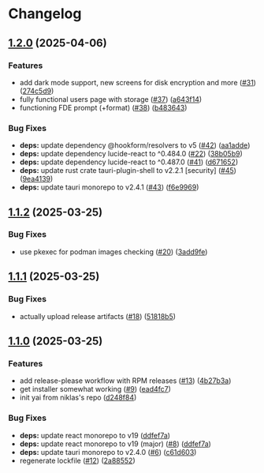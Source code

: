 # Changelog

## [1.2.0](https://github.com/ublue-os/yai/compare/v1.1.2...v1.2.0) (2025-04-06)


### Features

* add dark mode support, new screens for disk encryption and more ([#31](https://github.com/ublue-os/yai/issues/31)) ([274c5d9](https://github.com/ublue-os/yai/commit/274c5d9751b3cfcca9ee6326a696ba90340d81d2))
* fully functional users page with storage ([#37](https://github.com/ublue-os/yai/issues/37)) ([a643f14](https://github.com/ublue-os/yai/commit/a643f1493258564c2222bb2bbd85a1537392bea1))
* functioning FDE prompt (+format) ([#38](https://github.com/ublue-os/yai/issues/38)) ([b483643](https://github.com/ublue-os/yai/commit/b4836436cf9fa1e2d24065b714d67f2842798ace))


### Bug Fixes

* **deps:** update dependency @hookform/resolvers to v5 ([#42](https://github.com/ublue-os/yai/issues/42)) ([aa1adde](https://github.com/ublue-os/yai/commit/aa1adde3dfe7f9117c5fdabd1da0e56b62220304))
* **deps:** update dependency lucide-react to ^0.484.0 ([#22](https://github.com/ublue-os/yai/issues/22)) ([38b05b9](https://github.com/ublue-os/yai/commit/38b05b99f81688d7ac6f68e06330465905a9ad77))
* **deps:** update dependency lucide-react to ^0.487.0 ([#41](https://github.com/ublue-os/yai/issues/41)) ([d671652](https://github.com/ublue-os/yai/commit/d671652597fe4b649d4ba9cd4d3a79b1cbfa36a9))
* **deps:** update rust crate tauri-plugin-shell to v2.2.1 [security] ([#45](https://github.com/ublue-os/yai/issues/45)) ([9ea4139](https://github.com/ublue-os/yai/commit/9ea413926a036ffa0f34ca9749bcaf9ad9817476))
* **deps:** update tauri monorepo to v2.4.1 ([#43](https://github.com/ublue-os/yai/issues/43)) ([f6e9969](https://github.com/ublue-os/yai/commit/f6e9969a3b02d0a35595774a3fc06f8ebebf421f))

## [1.1.2](https://github.com/ublue-os/yai/compare/v1.1.1...v1.1.2) (2025-03-25)

### Bug Fixes

- use pkexec for podman images checking ([#20](https://github.com/ublue-os/yai/issues/20)) ([3add9fe](https://github.com/ublue-os/yai/commit/3add9fe896efe8ab69c3f7de56a7c8702c98477d))

## [1.1.1](https://github.com/ublue-os/yai/compare/v1.1.0...v1.1.1) (2025-03-25)

### Bug Fixes

- actually upload release artifacts ([#18](https://github.com/ublue-os/yai/issues/18)) ([51818b5](https://github.com/ublue-os/yai/commit/51818b5b570db2fff6b435351b7a55b4eeaa71f6))

## [1.1.0](https://github.com/ublue-os/yai/compare/v1.0.0...v1.1.0) (2025-03-25)

### Features

- add release-please workflow with RPM releases ([#13](https://github.com/ublue-os/yai/issues/13)) ([4b27b3a](https://github.com/ublue-os/yai/commit/4b27b3a5c27f8d6a660e1f88fe66497a1ad12e8e))
- get installer somewhat working ([#9](https://github.com/ublue-os/yai/issues/9)) ([ead4fc7](https://github.com/ublue-os/yai/commit/ead4fc76f7f34d85b03734b6f6803d165d23b714))
- init yai from niklas's repo ([d248f84](https://github.com/ublue-os/yai/commit/d248f847a59be734e7955293588447557e23cfbe))

### Bug Fixes

- **deps:** update react monorepo to v19 ([ddfef7a](https://github.com/ublue-os/yai/commit/ddfef7af1b48314f56ed4668316f0f5748dfde47))
- **deps:** update react monorepo to v19 (major) ([#8](https://github.com/ublue-os/yai/issues/8)) ([ddfef7a](https://github.com/ublue-os/yai/commit/ddfef7af1b48314f56ed4668316f0f5748dfde47))
- **deps:** update tauri monorepo to v2.4.0 ([#6](https://github.com/ublue-os/yai/issues/6)) ([c61d603](https://github.com/ublue-os/yai/commit/c61d6033066d166498298c6e1b3ca08c035093b4))
- regenerate lockfile ([#12](https://github.com/ublue-os/yai/issues/12)) ([2a88552](https://github.com/ublue-os/yai/commit/2a885520b6e3379ae8d1e84e6a7eeeac5b922e17))
